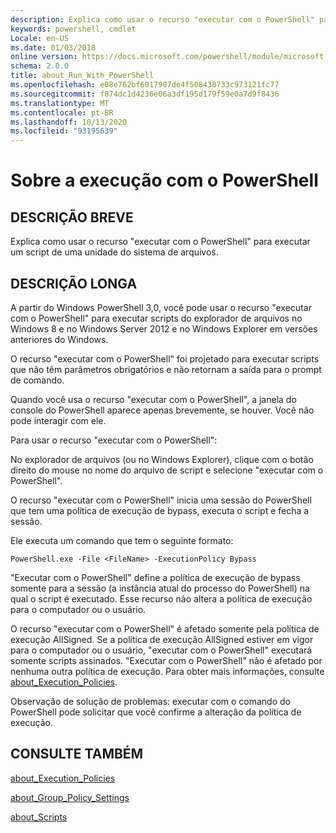 ```yaml
---
description: Explica como usar o recurso "executar com o PowerShell" para executar um script de uma unidade do sistema de arquivos.
keywords: powershell, cmdlet
Locale: en-US
ms.date: 01/03/2018
online version: https://docs.microsoft.com/powershell/module/microsoft.powershell.core/about/about_run_with_powershell?view=powershell-6&WT.mc_id=ps-gethelp
schema: 2.0.0
title: about_Run_With_PowerShell
ms.openlocfilehash: e08e762bf6017907de4f508438733c973121fc77
ms.sourcegitcommit: f874dc1d4236e06a3df195d179f59e0a7d9f8436
ms.translationtype: MT
ms.contentlocale: pt-BR
ms.lasthandoff: 10/13/2020
ms.locfileid: "93195639"
---
```

# <a name="about-run-with-powershell"></a>Sobre a execução com o PowerShell

## <a name="short-description"></a>DESCRIÇÃO BREVE
Explica como usar o recurso "executar com o PowerShell" para executar um script de uma unidade do sistema de arquivos.

## <a name="long-description"></a>DESCRIÇÃO LONGA

A partir do Windows PowerShell 3,0, você pode usar o recurso "executar com o PowerShell" para executar scripts do explorador de arquivos no Windows 8 e no Windows Server 2012 e no Windows Explorer em versões anteriores do Windows.

O recurso "executar com o PowerShell" foi projetado para executar scripts que não têm parâmetros obrigatórios e não retornam a saída para o prompt de comando.

Quando você usa o recurso "executar com o PowerShell", a janela do console do PowerShell aparece apenas brevemente, se houver. Você não pode interagir com ele.

Para usar o recurso "executar com o PowerShell":

No explorador de arquivos (ou no Windows Explorer), clique com o botão direito do mouse no nome do arquivo de script e selecione "executar com o PowerShell".

O recurso "executar com o PowerShell" inicia uma sessão do PowerShell que tem uma política de execução de bypass, executa o script e fecha a sessão.

Ele executa um comando que tem o seguinte formato:

```
PowerShell.exe -File <FileName> -ExecutionPolicy Bypass
```

"Executar com o PowerShell" define a política de execução de bypass somente para a sessão (a instância atual do processo do PowerShell) na qual o script é executado.
Esse recurso não altera a política de execução para o computador ou o usuário.

O recurso "executar com o PowerShell" é afetado somente pela política de execução AllSigned. Se a política de execução AllSigned estiver em vigor para o computador ou o usuário, "executar com o PowerShell" executará somente scripts assinados. "Executar com o PowerShell" não é afetado por nenhuma outra política de execução. Para obter mais informações, consulte [about_Execution_Policies](about_Execution_Policies.md).

Observação de solução de problemas: executar com o comando do PowerShell pode solicitar que você confirme a alteração da política de execução.

## <a name="see-also"></a>CONSULTE TAMBÉM

[about_Execution_Policies](about_Execution_Policies.md)

[about_Group_Policy_Settings](about_Group_Policy_Settings.md)

[about_Scripts](about_Scripts.md)
